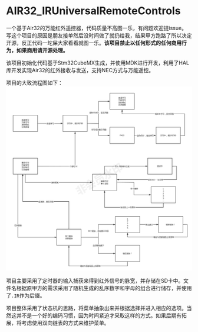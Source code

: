 # AIR32_IRUniversalRemoteControls
一个基于Air32的万能红外遥控器，代码质量不高图一乐，有问题欢迎提issue。写这个项目的原因是朋友接单然后没时间做了就扔给我，结果甲方跑路了所以决定开源，反正代码一坨屎大家看看就图一乐。**该项目禁止以任何形式的任何商用行为，如果商用请开源处理。**

该项目初始化代码基于Stm32CubeMX生成，并使用MDK进行开发，利用了HAL库开发实现Air32的红外接收与发送，支持NEC方式与万能遥控。

项目的大致流程图如下：
![](image/2023-04-05-11-21-44.png)

项目主要采用了定时器的输入捕获来得到红外信号的脉宽，并存储在SD卡中。文件名根据原甲方的需求采用了随机生成的乱序数字和字母的组合进行储存，并使用了`.IR`作为后缀。

项目整体采用了状态机的思路，将菜单抽象出来并根据选择并进入相应的选项。当然这并不是一个好的编码习惯，因为时间紧迫才采取这样的方式。如果后期有拓展，将考虑使用双向链表的方式来维护菜单。

